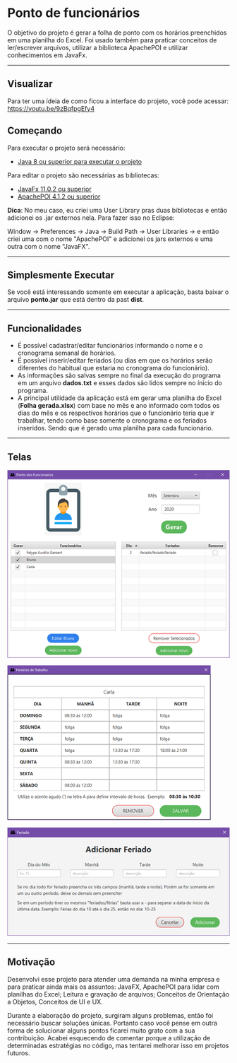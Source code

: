 # Ponto de funcionários #
O objetivo do projeto é gerar a folha de ponto com os horários preenchidos em uma planilha do Excel. Foi usado também para praticar conceitos de ler/escrever arquivos, utilizar a biblioteca ApachePOI e utilizar conhecimentos em JavaFx.

- - - - 
## Visualizar ##
Para ter uma ídeia de como ficou a interface do projeto, você pode acessar:
https://youtu.be/9zBqfpgEfy4

## Começando ##
Para executar o projeto será necessário:
* [Java 8 ou superior para executar o projeto](https://www.oracle.com/java/technologies/javase-downloads.html)
  
Para editar o projeto são necessárias as bibliotecas:
* [JavaFx 11.0.2 ou superior](https://gluonhq.com/products/javafx/)
* [ApachePOI 4.1.2 ou superior](http://poi.apache.org/download.html)

**Dica**: No meu caso, eu criei uma User Library pras duas bibliotecas e então adicionei os .jar externos nela. Para fazer isso no Eclipse:

Window -> Preferences -> Java -> Build Path -> User Libraries -> e então criei uma com o nome "ApachePOI" e adicionei os jars externos e uma outra com o nome "JavaFX".

- - - -

## Simplesmente Executar ##
Se você está interessando somente em executar a aplicação, basta baixar o arquivo **ponto.jar** que está dentro da past **dist**.

- - - - 

## Funcionalidades ##

* É possível cadastrar/editar funcionários informando o nome e o cronograma semanal de horários.
* É possível inserir/editar feriados (ou dias em que os horários serão diferentes do habitual que estaria no cronograma do funcionário).
* As informações são salvas sempre no final da execução do programa em um arquivo **dados.txt** e esses dados são lidos sempre no ínicio do programa.
* A principal utilidade da aplicação está em gerar uma planilha do Excel (**Folha gerada.xlsx**) com  base no mês e ano informado com todos os dias do mês e os respectivos horários que o funcionário teria que ir trabalhar, tendo como base somente o cronograma e os feriados inseridos. Sendo que é gerado uma planilha para cada funcionário.

- - - -
 
 ## Telas ##

 ![Tela principal](imgs-preview/main.png)

 ![Cadatro/Edição de funcionário](imgs-preview/add-editEmployee.png)
 
 ![Adicionar/Editar feriado](imgs-preview/add-holiday.png)

- - - - 

## Motivação ##
Desenvolvi esse projeto para atender uma demanda na minha empresa e para praticar ainda mais os assuntos: JavaFX, ApachePOI para lidar com planilhas do Excel; Leitura e gravação de arquivos; Conceitos de Orientação a Objetos, Conceitos de UI e UX.

Durante a elaboração do projeto, surgiram alguns problemas, então foi necessário buscar soluções únicas. Portanto caso você pense em outra forma de solucionar alguns pontos ficarei muito grato com a sua contribuição. Acabei esquecendo de comentar porque a utilização de determinadas estratégias no código, mas tentarei melhorar isso em projetos futuros.
